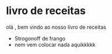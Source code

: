 # livro de receitas

olá , bem vindo ao nosso livro de receitas

- Strogonoff de frango
- nem vem colocar nada aquikkkkk
